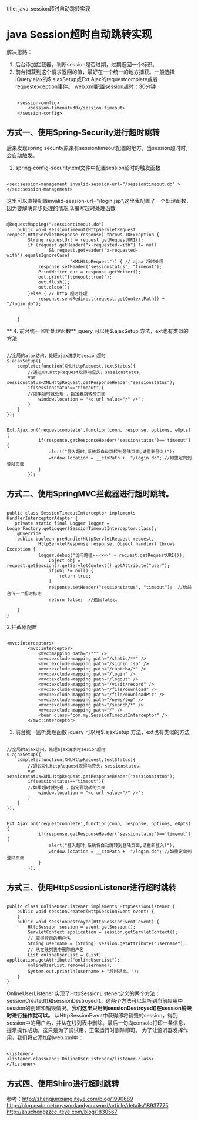 title: java_session超时自动跳转实现 

#  java Session超时自动跳转实现 
解决思路：
1. 后台添加拦截器，判断session是否过期，过期返回一个标识。
2. 前台捕获到这个请求返回的值，最好在一个统一的地方捕获。一般选择jQuery.ajax的$.ajaxSetup或Ext.Ajax的requestcomplete或者requestexception事件。
web.xml配置session超时：30分钟
```

	<session-config>
  		<session-timeout>30</session-timeout>
 	</session-config>

```
##  方式一、使用Spring-Security进行超时跳转 
后来发现spring security原来有sessiontimeout配置的地方，当session超时时，会自动触发。

2. spring-config-security.xml文件中配置session超时的触发函数
```

<sec:session-management invalid-session-url="/sessiontimeout.do" ></sec:session-management> 

``` 
 这里可以直接配置invalid-session-url="/login.jsp",这里我配置了一个处理函数，因为要解决异步处理的情况
3.编写超时处理函数
```

@RequestMapping("/sessiontimeout.do")  
    public void sessionTimeout(HttpServletRequest request,HttpServletResponse response) throws IOException {  
        String requestUrl = request.getRequestURI();   
        if (request.getHeader("x-requested-with") != null  
                && request.getHeader("x-requested-with").equalsIgnoreCase(  
                        "XMLHttpRequest")) { // ajax 超时处理  
            response.setHeader("sessionstatus", "timeout");  
            PrintWriter out = response.getWriter();  
            out.print("{timeout:true}");  
            out.flush();  
            out.close();  
        }else { // http 超时处理  
            response.sendRedirect(request.getContextPath() + "/login.do");  
        }  
  
    } 

``` 
** 4. 前台统一监听处理函数**
jquery 可以用$.ajaxSetup 方法，ext也有类似的方法
```

//全局的ajax访问，处理ajax清求时sesion超时  
$.ajaxSetup({  
    complete:function(XMLHttpRequest,textStatus){  
        //通过XMLHttpRequest取得响应头，sessionstatus，  
        var sessionstatus=XMLHttpRequest.getResponseHeader("sessionstatus");   
        if(sessionstatus=="timeout"){  
        //如果超时就处理 ，指定要跳转的页面  
            window.location = "<c:url value="/" />";  
        }  
    }  
});

```  
```

Ext.Ajax.on('requestcomplete',function(conn, response, options, eOpts){  
            if(response.getResponseHeader("sessionstatus")=='timeout'){  
                alert("登入超时,系统将自动跳转到登陆页面,请重新登入!");  
                window.location = __ctxPath +  "/login.do"; //如重定向到登陆页面   
            }  
        });

```

##  方式二、使用SpringMVC拦截器进行超时跳转。 

```

public class SessionTimeoutInterceptor implements HandlerInterceptorAdapter {  
   private static final Logger logger = LoggerFactory.getLogger(SessionTimeoutInterceptor.class);
    @Override  
    public boolean preHandle(HttpServletRequest request,  
            HttpServletResponse response, Object handler) throws Exception {  
            logger.debug("访问路径--->>>" + request.getRequestURI());
                Object obj = request.getSession().getServletContext().getAttribute("user");  
                if(obj != null) {    
                    return true;    
                }   
                response.setHeader("sessionstatus", "timeout");  //给前台传一个超时标志
                return false;  //返回false。 
  
    }  
} 

``` 
 2.拦截器配置
```

<mvc:interceptors>    
 		<mvc:interceptor>
			<mvc:mapping path="/**" />
			<mvc:exclude-mapping path="/static/**" />
			<mvc:exclude-mapping path="/signin.jsp" />
			<mvc:exclude-mapping path="/captcha/*" />
			<mvc:exclude-mapping path="/login" />
			<mvc:exclude-mapping path="/logout" />
			<mvc:exclude-mapping path="/visit/record" />
			<mvc:exclude-mapping path="/file/download" />
			<mvc:exclude-mapping path="/file/downloadPic" />
			<mvc:exclude-mapping path="/news/top" />
			<mvc:exclude-mapping path="/search/*" />
			<mvc:exclude-mapping path="/" />
			<bean class="com.my.SessionTimeoutInterceptor" />
		</mvc:interceptor>

``` 
3. 前台统一监听处理函数
jquery 可以用$.ajaxSetup 方法，ext也有类似的方法
```

//全局的ajax访问，处理ajax清求时sesion超时  
$.ajaxSetup({  
    complete:function(XMLHttpRequest,textStatus){  
        //通过XMLHttpRequest取得响应头，sessionstatus，  
        var sessionstatus=XMLHttpRequest.getResponseHeader("sessionstatus");   
        if(sessionstatus=="timeout"){  
        //如果超时就处理 ，指定要跳转的页面  
            window.location = "<c:url value="/" />";  
        }  
    }  
});

```  
```

Ext.Ajax.on('requestcomplete',function(conn, response, options, eOpts){  
            if(response.getResponseHeader("sessionstatus")=='timeout'){  
                alert("登入超时,系统将自动跳转到登陆页面,请重新登入!");  
                window.location = __ctxPath +  "/login.do"; //如重定向到登陆页面   
            }  
        });

```
##  方式三、使用HttpSessionListener进行超时跳转 
```

public class OnlineUserListener implements HttpSessionListener {
    public void sessionCreated(HttpSessionEvent event) {
    }
    public void sessionDestroyed(HttpSessionEvent event) {
        HttpSession session = event.getSession();
        ServletContext application = session.getServletContext();
        // 取得登录的用户名
        String username = (String) session.getAttribute("username");
        // 从在线列表中删除用户名
        List onlineUserList = (List) application.getAttribute("onlineUserList");
        onlineUserList.remove(username);
        System.out.println(username + "超时退出。");
    }
}

```
OnlineUserListener 实现了HttpSessionListener定义的两个方法：sessionCreated()和sessionDestroyed()。这两个方法可以监听到当前应用中session的创建和销毁情况。**我们这里只用到sessionDestroyed()在session销毁时进行操作就可以。**
从HttpSessionEvent中获得即将销毁的session，得到session中的用户名，并从在线列表中删除。最后一句向console打印一条信息，提示操作成功，这只是为了调试用，正常运行时删除即可。
为了让监听器发挥作用，我们将它添加到web.xml中：
```

<listener>
<listener-class>anni.OnlineUserListener</listener-class>
</listener>

```
##  方式四、使用Shiro进行超时跳转 

参考：http://zhengjunxiang.iteye.com/blog/1990689
http://blog.csdn.net/mywordandyourword/article/details/18937775
http://zhuchengzzcc.iteye.com/blog/1830567